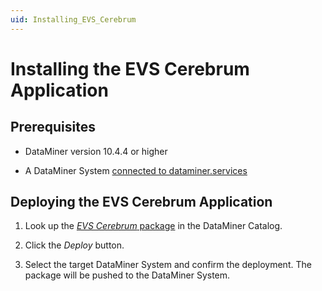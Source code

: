 ```yaml
---
uid: Installing_EVS_Cerebrum
---
```


# Installing the EVS Cerebrum Application

## Prerequisites

- DataMiner version 10.4.4 or higher

- A DataMiner System [connected to dataminer.services](xref:Connecting_your_DataMiner_System_to_the_cloud)

## Deploying the EVS Cerebrum Application

1. Look up the [*EVS Cerebrum* package](https://catalog.dataminer.services/details/334a4bfd-9a4a-4aea-8169-c4a3b754a683) in the DataMiner Catalog.

1. Click the *Deploy* button.

1. Select the target DataMiner System and confirm the deployment. The package will be pushed to the DataMiner System.

